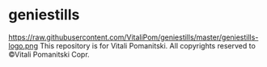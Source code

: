 # geniestills
https://raw.githubusercontent.com/VitaliPom/geniestills/master/geniestills-logo.png
This repository is for Vitali Pomanitski. All copyrights reserved to ©Vitali Pomanitski Copr.

